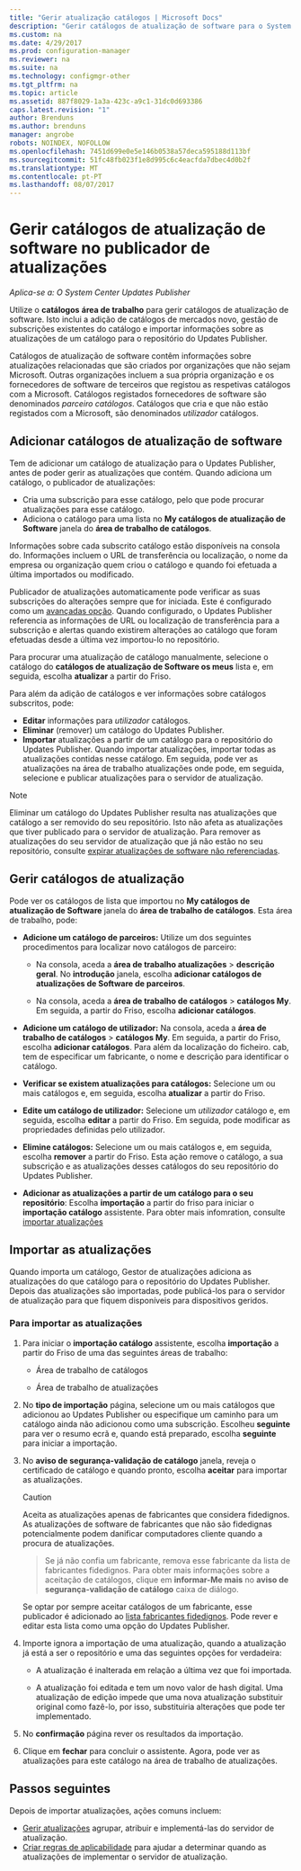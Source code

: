 ```yaml
---
title: "Gerir atualização catálogos | Microsoft Docs"
description: "Gerir catálogos de atualização de software para o System Center Updates Publisher"
ms.custom: na
ms.date: 4/29/2017
ms.prod: configuration-manager
ms.reviewer: na
ms.suite: na
ms.technology: configmgr-other
ms.tgt_pltfrm: na
ms.topic: article
ms.assetid: 887f8029-1a3a-423c-a9c1-31dc0d693386
caps.latest.revision: "1"
author: Brenduns
ms.author: brenduns
manager: angrobe
robots: NOINDEX, NOFOLLOW
ms.openlocfilehash: 7451d699e0e5e146b0538a57deca595188d113bf
ms.sourcegitcommit: 51fc48fb023f1e8d995c6c4eacfda7dbec4d0b2f
ms.translationtype: MT
ms.contentlocale: pt-PT
ms.lasthandoff: 08/07/2017
---
```

# <a name="manage-software-update-catalogs-in-updates-publisher"></a>Gerir catálogos de atualização de software no publicador de atualizações

*Aplica-se a: O System Center Updates Publisher*

Utilize o **catálogos** **área de trabalho** para gerir catálogos de atualização de software. Isto inclui a adição de catálogos de mercados novo, gestão de subscrições existentes do catálogo e importar informações sobre as atualizações de um catálogo para o repositório do Updates Publisher.

Catálogos de atualização de software contêm informações sobre atualizações relacionadas que são criados por organizações que não sejam Microsoft. Outras organizações incluem a sua própria organização e os fornecedores de software de terceiros que registou as respetivas catálogos com a Microsoft. Catálogos registados fornecedores de software são denominados *parceiro catálogos*. Catálogos que cria e que não estão registados com a Microsoft, são denominados *utilizador* catálogos.

## <a name="add-software-update-catalogs"></a>Adicionar catálogos de atualização de software
Tem de adicionar um catálogo de atualização para o Updates Publisher, antes de poder gerir as atualizações que contém. Quando adiciona um catálogo, o publicador de atualizações:
-   Cria uma subscrição para esse catálogo, pelo que pode procurar atualizações para esse catálogo.
-   Adiciona o catálogo para uma lista no **My catálogos de atualização de Software** janela do **área de trabalho de catálogos**.  

Informações sobre cada subscrito catálogo estão disponíveis na consola do. Informações incluem o URL de transferência ou localização, o nome da empresa ou organização quem criou o catálogo e quando foi efetuada a última importados ou modificado.

Publicador de atualizações automaticamente pode verificar as suas subscrições do alterações sempre que for iniciada. Este é configurado como um [avançadas opção](/sccm/sum/tools/updates-publisher-options#advanced). Quando configurado, o Updates Publisher referencia as informações de URL ou localização de transferência para a subscrição e alertas quando existirem alterações ao catálogo que foram efetuadas desde a última vez importou-lo no repositório.

Para procurar uma atualização de catálogo manualmente, selecione o catálogo do **catálogos de atualização de Software os meus** lista e, em seguida, escolha **atualizar** a partir do Friso.

Para além da adição de catálogos e ver informações sobre catálogos subscritos, pode:
-  **Editar** informações para *utilizador* catálogos.
-  **Eliminar** (remover) um catálogo do Updates Publisher.
-  **Importar** atualizações a partir de um catálogo para o repositório do Updates Publisher. Quando importar atualizações, importar todas as atualizações contidas nesse catálogo. Em seguida, pode ver as atualizações na área de trabalho atualizações onde pode, em seguida, selecione e publicar atualizações para o servidor de atualização.

> [!NOTE]   
> Eliminar um catálogo do Updates Publisher resulta nas atualizações que catálogo a ser removido do seu repositório. Isto não afeta as atualizações que tiver publicado para o servidor de atualização. Para remover as atualizações do seu servidor de atualização que já não estão no seu repositório, consulte [expirar atualizações de software não referenciadas](/sccm/sum/tools/updates-publisher-options#expire-unreferenced-software-updates).

## <a name="manage-update-catalogs"></a>Gerir catálogos de atualização
Pode ver os catálogos de lista que importou no **My catálogos de atualização de Software** janela do **área de trabalho de catálogos**. Esta área de trabalho, pode:

-   **Adicione um catálogo de parceiros:** Utilize um dos seguintes procedimentos para localizar novo catálogos de parceiro:

    -   Na consola, aceda a **área de trabalho atualizações** > **descrição geral**. No **introdução** janela, escolha **adicionar catálogos de atualizações de Software de parceiros**.

    -   Na consola, aceda a **área de trabalho de catálogos** > **catálogos My**. Em seguida, a partir do Friso, escolha **adicionar catálogos**.

-   **Adicione um catálogo de utilizador:** Na consola, aceda a **área de trabalho de catálogos** > **catálogos My**. Em seguida, a partir do Friso, escolha **adicionar catálogos**. Para além da localização do ficheiro. cab, tem de especificar um fabricante, o nome e descrição para identificar o catálogo.


-   **Verificar se existem atualizações para catálogos:** Selecione um ou mais catálogos e, em seguida, escolha **atualizar** a partir do Friso.

-   **Edite um catálogo de utilizador:** Selecione um *utilizador* catálogo e, em seguida, escolha **editar** a partir do Friso. Em seguida, pode modificar as propriedades definidas pelo utilizador.

-   **Elimine catálogos:** Selecione um ou mais catálogos e, em seguida, escolha **remover** a partir do Friso. Esta ação remove o catálogo, a sua subscrição e as atualizações desses catálogos do seu repositório do Updates Publisher.

-   **Adicionar as atualizações a partir de um catálogo para o seu repositório**: Escolha **importação** a partir do friso para iniciar o **importação catálogo** assistente. Para obter mais infomration, consulte [importar atualizações](#import-updates)

## <a name="import-updates"></a>Importar as atualizações
Quando importa um catálogo, Gestor de atualizações adiciona as atualizações do que catálogo para o repositório do Updates Publisher. Depois das atualizações são importadas, pode publicá-los para o servidor de atualização para que fiquem disponíveis para dispositivos geridos.

### <a name="to-import-updates"></a>Para importar as atualizações
1.  Para iniciar o **importação catálogo** assistente, escolha **importação** a partir do Friso de uma das seguintes áreas de trabalho:

    -   Área de trabalho de catálogos

    -   Área de trabalho de atualizações

2.  No **tipo de importação** página, selecione um ou mais catálogos que adicionou ao Updates Publisher ou especifique um caminho para um catálogo ainda não adicionou como uma subscrição. Escolheu **seguinte** para ver o resumo ecrã e, quando está preparado, escolha **seguinte** para iniciar a importação.

3.  No **aviso de segurança-validação de catálogo** janela, reveja o certificado de catálogo e quando pronto, escolha **aceitar** para importar as atualizações.

    > [!CAUTION]    
    > Aceita as atualizações apenas de fabricantes que considera fidedignos. As atualizações de software de fabricantes que não são fidedignas potencialmente podem danificar computadores cliente quando a procura de atualizações.

    >  Se já não confia um fabricante, remova esse fabricante da lista de fabricantes fidedignos. Para obter mais informações sobre a aceitação de catálogos, clique em **informar-Me mais** no **aviso de segurança-validação de catálogo** caixa de diálogo.

    Se optar por sempre aceitar catálogos de um fabricante, esse publicador é adicionado ao [lista fabricantes fidedignos](/sccm/sum/tools/updates-publisher-options#trusted-publishers). Pode rever e editar esta lista como uma opção do Updates Publisher.

4.  Importe ignora a importação de uma atualização, quando a atualização já está a ser o repositório e uma das seguintes opções for verdadeira:

    -   A atualização é inalterada em relação a última vez que foi importada.

    -   A atualização foi editada e tem um novo valor de hash digital. Uma atualização de edição impede que uma nova atualização substituir original como fazê-lo, por isso, substituiria alterações que pode ter implementado.

5.  No **confirmação** página rever os resultados da importação.

6.  Clique em **fechar** para concluir o assistente. Agora, pode ver as atualizações para este catálogo na área de trabalho de atualizações.

## <a name="next-steps"></a>Passos seguintes
Depois de importar atualizações, ações comuns incluem:
-   [Gerir atualizações](/sccm/sum/tools/manage-updates-with-updates-publisher) agrupar, atribuir e implementá-las do servidor de atualização.
-   [Criar regras de aplicabilidade](/sccm/sum/tools/updates-publisher-applicability-rules) para ajudar a determinar quando as atualizações de implementar o servidor de atualização.
